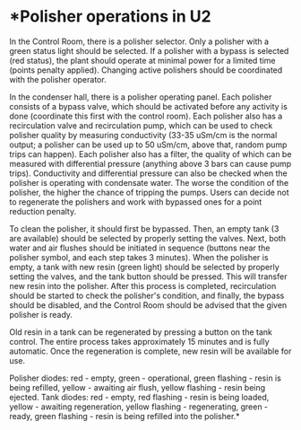 # *Polisher operations in U2

In the Control Room, there is a polisher selector. Only a polisher with a green status light should be selected. If a polisher with a bypass is selected (red status), the plant should operate at minimal power for a limited time (points penalty applied). Changing active polishers should be coordinated with the polisher operator.

In the condenser hall, there is a polisher operating panel. Each polisher consists of a bypass valve, which should be activated before any activity is done (coordinate this first with the control room). Each polisher also has a recirculation valve and recirculation pump, which can be used to check polisher quality by measuring conductivity (33-35 uSm/cm is the normal output; a polisher can be used up to 50 uSm/cm, above that, random pump trips can happen). Each polisher also has a filter, the quality of which can be measured with differential pressure (anything above 3 bars can cause pump trips). Conductivity and differential pressure can also be checked when the polisher is operating with condensate water. The worse the condition of the polisher, the higher the chance of tripping the pumps. Users can decide not to regenerate the polishers and work with bypassed ones for a point reduction penalty.

To clean the polisher, it should first be bypassed. Then, an empty tank (3 are available) should be selected by properly setting the valves. Next, both water and air flushes should be initiated in sequence (buttons near the polisher symbol, and each step takes 3 minutes). When the polisher is empty, a tank with new resin (green light) should be selected by properly setting the valves, and the tank button should be pressed. This will transfer new resin into the polisher. After this process is completed, recirculation should be started to check the polisher's condition, and finally, the bypass should be disabled, and the Control Room should be advised that the given polisher is ready.

Old resin in a tank can be regenerated by pressing a button on the tank control. The entire process takes approximately 15 minutes and is fully automatic. Once the regeneration is complete, new resin will be available for use.

Polisher diodes: red - empty, green - operational, green flashing - resin is being refilled, yellow - awaiting air flush, yellow flashing - resin being ejected.
Tank diodes: red - empty, red flashing - resin is being loaded, yellow - awaiting regeneration, yellow flashing - regenerating, green - ready, green flashing - resin is being refilled into the polisher.*
